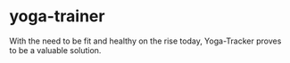 # yoga-trainer
With the need to be fit and healthy on the rise today, Yoga-Tracker proves to be a valuable solution.

